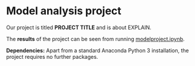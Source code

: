 # Model analysis project

Our project is titled **PROJECT TITLE** and is about EXPLAIN.

The **results** of the project can be seen from running [modelproject.ipynb](Hotelling.ipynb).

**Dependencies:** Apart from a standard Anaconda Python 3 installation, the project requires no further packages.
